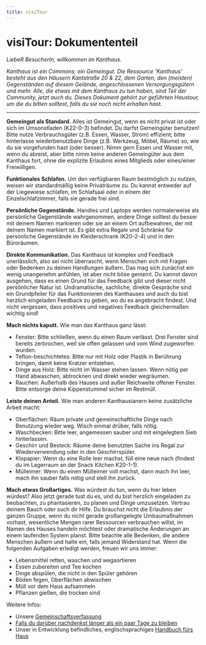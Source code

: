 ```yaml
---
title: visiTour
---
```


# visiTour: Dokumententeil

_LiebeR BesucherIn, willkommen im Kanthaus._

_Kanthaus ist ein Commons; ein Gemeingut. Die Ressource 'Kanthaus' besteht aus den Häusern Kantstraße 20 & 22, dem Garten, den (meisten) Gegenständen auf diesem Gelände, angeschlossenen Versorgungsgütern und mehr. Alle, die etwas mit dem Kanthaus zu tun haben, sind Teil der Community, jetzt auch du. Dieses Dokument gehört zur geführten Haustour, um die du bitten solltest, falls du sie noch nicht erhalten hast._

---

**Gemeingut als Standard.** Alles ist Gemeingut, wenn es nicht privat ist oder sich im Umsonstladen (K22-0-3) befindet. Du darfst Gemeingüter benutzen! Bitte nutze Verbrauchsgüter (z.B. Essen, Wasser, Strom) effizient; bitte hinterlasse wiederbenutzbare Dinge (z.B. Werkzeug, Möbel, Räume) so, wie du sie vorgefunden hast (oder besser). Nimm gern Essen und Wasser mit, wenn du abreist, aber bitte nimm keine anderen Gemeingüter aus dem Kanthaus fort, ohne die explizite Erlaubnis eines Mitglieds oder eines/einer Freiwilligen.

**Funktionales Schlafen.** Um den verfügbaren Raum bestmöglich zu nutzen, weisen wir standardmäßig keine Privaträume zu. Du kannst entweder auf der Liegewiese schlafen, im Schlafsaal oder in einem der Einzelschlafzimmer, falls sie gerade frei sind.

**Persönliche Gegenstände.** Handies und Laptops werden normalerweise als persönliche Gegenstände wahrgenommen, andere Dinge solltest du besser mit deinem Namen markieren oder sie an einem Ort aufbewahren, der mit deinem Namen markiert ist. Es gibt extra Regale und Schränke für persönliche Gegenstände im Kleiderschrank (K20-2-4) und in den Büroräumen.

**Direkte Kommunikation.** Das Kanthaus ist komplex und Feedback unerlässlich, also sei nicht überrascht, wenn Menschen sich mit Fragen oder Bedenken zu deinen Handlungen äußern. Das mag sich zunächst ein wenig unangenehm anfühlen, ist aber nicht böse gemeint. Du kannst davon ausgehen, dass es einen Grund für das Feedback gibt und dieser nicht persönlicher Natur ist. Undramatische, sachliche, direkte Gespräche sind ein Grundpfeiler für das Funktionieren des Kanthauses und auch du bist herzlich eingeladen Feedback zu geben, wo du es angebracht findest. Und nicht vergessen, dass positives und negatives Feedback gleichermaßen wichtig sind!

**Mach nichts kaputt.** Wie man das Kanthaus ganz lässt:
-   Fenster: Bitte schließen, wenn du einen Raum verlässt. Drei Fenster sind bereits zerbrochen, weil sie offen gelassen und vom Wind zugeworfen wurden.
-   Teflon-beschichtetes: Bitte nur mit Holz oder Plastik in Berührung bringen, damit keine Kratzer entstehen.
-   Dinge aus Holz: Bitte nicht im Wasser stehen lassen. Wenn nötig per Hand abwaschen, abtrocknen und direkt wieder wegräumen.
-   Rauchen: Außerhalb des Hauses und außer Reichweite offener Fenster. Bitte entsorge deine Kippenstummel sicher im Restmüll.

**Leiste deinen Anteil.** Wie man anderen Kanthausianern keine zusätzliche Arbeit macht:
-   Oberflächen: Räum private und gemeinschaftliche Dinge nach Benutzung wieder weg. Wisch einmal drüber, falls nötig.
-   Waschbecken: Bitte leer, angemessen sauber und mit eingelegtem Sieb hinterlassen.
-   Geschirr und Besteck: Räume deine benutzten Sache ins Regal zur Wiederverwendung oder in den Geschirrspüler.
-   Klopapier: Wenn du eine Rolle leer machst, füll eine neue nach (findest du im Lagerraum an der Snack Kitchen K20-1-1).
-   Mülleimer: Wenn du einen Mülleimer voll machst, dann mach ihn leer, mach ihn sauber falls nötig und stell ihn zurück.

**Mach etwas Großartiges.** Was würdest du tun, wenn du hier leben würdest? Also jetzt gerade tust du es, und du bist herzlich eingeladen zu beobachten, zu phantasieren, zu planen und Dinge umzusetzen. Vertrau deinem Bauch oder such dir Hilfe. Du brauchst nicht die Erlaubnis der ganzen Gruppe, wenn du nicht gerade großangelegte Umbaumaßnahmen vorhast, wesentliche Mengen rarer Ressourcen verbrauchen willst, im Namen des Hauses handeln möchtest oder dramatische Änderungen an einem laufenden System planst. Bitte beachte alle Bedenken, die andere Menschen äußern und halte ein, falls jemand Widerstand hat. Wenn die folgenden Aufgaben erledigt werden, freuen wir uns immer:
- Lebensmittel retten, waschen und wegsortieren
- Essen zubereiten und Tee kochen
- Dinge abspülen, die nicht in den Spüler gehören
- Böden fegen, Oberflächen abwischen
- Müll vor dem Haus aufsammeln
- Pflanzen gießen, die trocken sind

Weitere Infos:
-   Unsere [Gemeinschaftsverfassung](https://kanthaus.online/governance/constitution)
-   [Falls du darüber nachdenkst länger als ein paar Tage zu bleiben](https://kanthaus.online/governance/positionsandevaluations)
-   Unser in Entwicklung befindliches, englischsprachiges [Handbuch fürs Haus](https://handbook.kanthaus.online)
